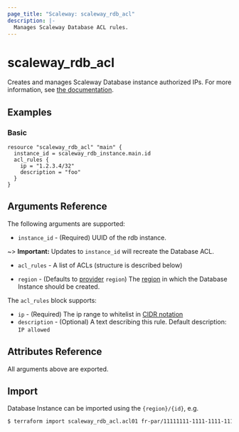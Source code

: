 ```yaml
---
page_title: "Scaleway: scaleway_rdb_acl"
description: |-
  Manages Scaleway Database ACL rules.
---
```


# scaleway_rdb_acl

Creates and manages Scaleway Database instance authorized IPs.
For more information, see [the documentation](https://developers.scaleway.com/en/products/rdb/api/#acl-rules-allowed-ips).

## Examples

### Basic

```hcl
resource "scaleway_rdb_acl" "main" {
  instance_id = scaleway_rdb_instance.main.id
  acl_rules {
    ip = "1.2.3.4/32"
    description = "foo"
  }
}
```

## Arguments Reference

The following arguments are supported:

- `instance_id` - (Required) UUID of the rdb instance.

~> **Important:** Updates to `instance_id` will recreate the Database ACL.

- `acl_rules` - A list of ACLs (structure is described below)

- `region` - (Defaults to [provider](../index.md#arguments-reference) `region`) The [region](../guides/regions_and_zones.md#regions) in which the Database Instance should be created.

The `acl_rules` block supports:

- `ip` - (Required) The ip range to whitelist in [CIDR notation](https://en.wikipedia.org/wiki/Classless_Inter-Domain_Routing#CIDR_notation)
- `description` - (Optional) A text describing this rule. Default description: `IP allowed`


## Attributes Reference

All arguments above are exported.

## Import

Database Instance can be imported using the `{region}/{id}`, e.g.

```bash
$ terraform import scaleway_rdb_acl.acl01 fr-par/11111111-1111-1111-1111-111111111111
```

